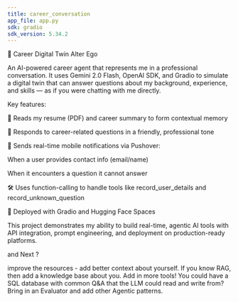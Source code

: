 ```yaml
---
title: career_conversation
app_file: app.py
sdk: gradio
sdk_version: 5.34.2
---
```

🧠 Career Digital Twin Alter Ego


An AI-powered career agent that represents me in a professional conversation. It uses Gemini 2.0 Flash, OpenAI SDK, and Gradio to simulate a digital twin that can answer questions about my background, experience, and skills — as if you were chatting with me directly.

Key features:

📄 Reads my resume (PDF) and career summary to form contextual memory

💬 Responds to career-related questions in a friendly, professional tone

📱 Sends real-time mobile notifications via Pushover:

When a user provides contact info (email/name)

When it encounters a question it cannot answer

🛠️ Uses function-calling to handle tools like record_user_details and record_unknown_question

🚀 Deployed with Gradio and Hugging Face Spaces

This project demonstrates my ability to build real-time, agentic AI tools with API integration, prompt engineering, and deployment on production-ready platforms.


and Next ?
  
improve the resources - add better context about yourself. If you know RAG, then add a knowledge base about you.
Add in more tools! You could have a SQL database with common Q&A that the LLM could read and write from?
Bring in an Evaluator and add other Agentic patterns.

